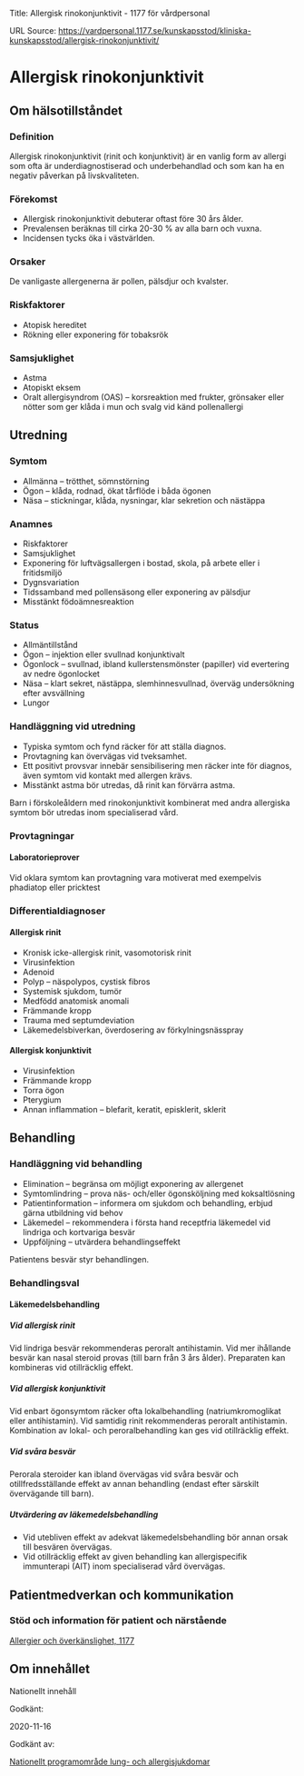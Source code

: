 Title: Allergisk rinokonjunktivit - 1177 för vårdpersonal

URL Source: https://vardpersonal.1177.se/kunskapsstod/kliniska-kunskapsstod/allergisk-rinokonjunktivit/

Allergisk rinokonjunktivit
==========================

Om hälsotillståndet
-------------------

### Definition

Allergisk rinokonjunktivit (rinit och konjunktivit) är en vanlig form av allergi som ofta är underdiagnostiserad och underbehandlad och som kan ha en negativ påverkan på livskvaliteten.

### Förekomst

*   Allergisk rinokonjunktivit debuterar oftast före 30 års ålder.
*   Prevalensen beräknas till cirka 20-30 % av alla barn och vuxna.
*   Incidensen tycks öka i västvärlden.

### Orsaker

De vanligaste allergenerna är pollen, pälsdjur och kvalster.

### Riskfaktorer

*   Atopisk hereditet
*   Rökning eller exponering för tobaksrök

### Samsjuklighet

*   Astma
*   Atopiskt eksem
*   Oralt allergisyndrom (OAS) – korsreaktion med frukter, grönsaker eller nötter som ger klåda i mun och svalg vid känd pollenallergi

Utredning
---------

### Symtom

*   Allmänna – trötthet, sömnstörning
*   Ögon – klåda, rodnad, ökat tårflöde i båda ögonen
*   Näsa – stickningar, klåda, nysningar, klar sekretion och nästäppa

### Anamnes

*   Riskfaktorer
*   Samsjuklighet
*   Exponering för luftvägsallergen i bostad, skola, på arbete eller i fritidsmiljö
*   Dygnsvariation
*   Tidssamband med pollensäsong eller exponering av pälsdjur
*   Misstänkt födoämnesreaktion

### Status

*   Allmäntillstånd
*   Ögon – injektion eller svullnad konjunktivalt
*   Ögonlock – svullnad, ibland kullerstensmönster (papiller) vid evertering av nedre ögonlocket
*   Näsa – klart sekret, nästäppa, slemhinnesvullnad, överväg undersökning efter avsvällning
*   Lungor

### Handläggning vid utredning

*   Typiska symtom och fynd räcker för att ställa diagnos.
*   Provtagning kan övervägas vid tveksamhet.
*   Ett positivt provsvar innebär sensibilisering men räcker inte för diagnos, även symtom vid kontakt med allergen krävs.
*   Misstänkt astma bör utredas, då rinit kan förvärra astma.

Barn i förskoleåldern med rinokonjunktivit kombinerat med andra allergiska symtom bör utredas inom specialiserad vård.

### Provtagningar

#### Laboratorieprover

Vid oklara symtom kan provtagning vara motiverat med exempelvis phadiatop eller pricktest

### Differentialdiagnoser

#### Allergisk rinit

*   Kronisk icke-allergisk rinit, vasomotorisk rinit
*   Virusinfektion
*   Adenoid
*   Polyp – näspolypos, cystisk fibros
*   Systemisk sjukdom, tumör
*   Medfödd anatomisk anomali
*   Främmande kropp
*   Trauma med septumdeviation
*   Läkemedelsbiverkan, överdosering av förkylningsnässpray

#### Allergisk konjunktivit

*   Virusinfektion
*   Främmande kropp
*   Torra ögon
*   Pterygium
*   Annan inflammation – blefarit, keratit, episklerit, sklerit

Behandling
----------

### Handläggning vid behandling

*   Elimination – begränsa om möjligt exponering av allergenet
*   Symtomlindring – prova näs- och/eller ögonsköljning med koksaltlösning
*   Patientinformation – informera om sjukdom och behandling, erbjud gärna utbildning vid behov
*   Läkemedel – rekommendera i första hand receptfria läkemedel vid lindriga och kortvariga besvär
*   Uppföljning – utvärdera behandlingseffekt

Patientens besvär styr behandlingen.

### Behandlingsval

#### Läkemedelsbehandling

##### Vid allergisk rinit

Vid lindriga besvär rekommenderas peroralt antihistamin. Vid mer ihållande besvär kan nasal steroid provas (till barn från 3 års ålder). Preparaten kan kombineras vid otillräcklig effekt.

##### Vid allergisk konjunktivit

Vid enbart ögonsymtom räcker ofta lokalbehandling (natriumkromoglikat eller antihistamin). Vid samtidig rinit rekommenderas peroralt antihistamin. Kombination av lokal- och peroralbehandling kan ges vid otillräcklig effekt.

##### Vid svåra besvär

Perorala steroider kan ibland övervägas vid svåra besvär och otillfredsställande effekt av annan behandling (endast efter särskilt övervägande till barn).

##### Utvärdering av läkemedelsbehandling

*   Vid utebliven effekt av adekvat läkemedelsbehandling bör annan orsak till besvären övervägas.
*   Vid otillräcklig effekt av given behandling kan allergispecifik immunterapi (AIT) inom specialiserad vård övervägas.

Patientmedverkan och kommunikation
----------------------------------

### Stöd och information för patient och närstående

[Allergier och överkänslighet, 1177](https://www.1177.se/sjukdomar--besvar/allergier-och-overkanslighet/)

Om innehållet
-------------

Nationellt innehåll

Godkänt:

2020-11-16

Godkänt av:

[Nationellt programområde lung- och allergisjukdomar](https://kunskapsstyrningvard.se/kunskapsstyrningvard/programomradenochsamverkansgrupper/nationellaprogramomraden/npolungochallergisjukdomar.56442.html)
